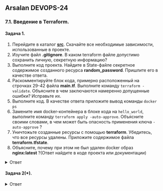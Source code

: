 ## Arsalan DEVOPS-24

### 7.1. Введение в Terraform.

#### Задача 1.

1. Перейдите в каталог [**src**](https://github.com/netology-code/ter-homeworks/tree/main/01/src). Скачайте все необходимые зависимости, использованные в проекте. 
2. Изучите файл **.gitignore**. В каком terraform файле допустимо сохранить личную, секретную информацию?
3. Выполните код проекта. Найдите  в State-файле секретное содержимое созданного ресурса **random_password**. Пришлите его в качестве ответа.
4. Раскомментируйте блок кода, примерно расположенный на строчках 29-42 файла **main.tf**.
Выполните команду ```terraform -validate```. Объясните в чем заключаются намеренно допущенные ошибки? Исправьте их.
5. Выполните код. В качестве ответа приложите вывод команды ```docker ps```
6. Замените имя docker-контейнера в блоке кода на ```hello_world```, выполните команду ```terraform apply -auto-approve```.
Объясните своими словами, в чем может быть опасность применения ключа  ```-auto-approve``` ? 
8. Уничтожьте созданные ресурсы с помощью **terraform**. Убедитесь, что все ресурсы удалены. Приложите содержимое файла **terraform.tfstate**. 
9. Объясните, почему при этом не был удален docker образ **nginx:latest** ?(Ответ найдите в коде проекта или документации)

<details>
<summary>Ответ</summary>

![task1.png](71%2Ftask1.png)
![task2.png](71%2Ftask2.png)
![task3.png](71%2Ftask3.png)
![task4.png](71%2Ftask4.png)
![task5.png](71%2Ftask5.png)
![task6.png](71%2Ftask6.png)
![task7.png](71%2Ftask7.png)
![task8.png](71%2Ftask8.png)
![task9.png](71%2Ftask9.png)
</details>

#### Задача 2(*).

<details>
<summary>Ответ</summary>


</details>
